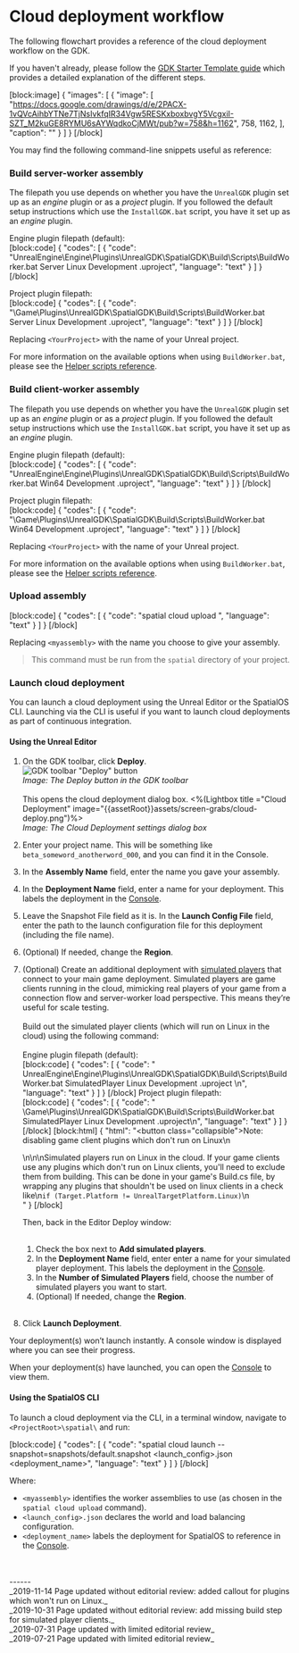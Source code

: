 # Cloud deployment workflow

The following flowchart provides a reference of the cloud deployment workflow on the GDK.
 
If you haven't already, please follow the [GDK Starter Template guide]({{urlRoot}}/content/get-started/starter-template/get-started-template-intro) which provides a detailed explanation of the different steps. 

<!-- This is a live embed of a google drawing -->

[block:image]
{
  "images": [
    {
      "image": [
        "https://docs.google.com/drawings/d/e/2PACX-1vQVcAihbYTNe7TjNsIvkfqIR34Vgw5RESKxboxbvgY5VcgxiI-SZT_M2kuGE8RYMU6sAYWqdkoCjMWt/pub?w=758&h=1162",
        758,
        1162,
      ],
      "caption": ""
    }
  ]
}
[/block]

You may find the following command-line snippets useful as reference:

### Build server-worker assembly

The filepath you use depends on whether you have the `UnrealGDK` plugin set up as an *engine* plugin or as a *project* plugin. If you followed the default setup instructions which use the `InstallGDK.bat` script, you have it set up as an *engine* plugin.

Engine plugin filepath (default):</br>
[block:code]
{
  "codes": [
  {
      "code": "UnrealEngine\\Engine\\Plugins\\UnrealGDK\\SpatialGDK\\Build\\Scripts\\BuildWorker.bat <YourProject>Server Linux Development <YourProject>.uproject",
      "language": "text"
    }
  ]
}
[/block]

Project plugin filepath:</br>
[block:code]
{
  "codes": [
  {
      "code": "<YourProject>\\Game\\Plugins\\UnrealGDK\\SpatialGDK\\Build\\Scripts\\BuildWorker.bat <YourProject>Server Linux Development <YourProject>.uproject",
      "language": "text"
    }
  ]
}
[/block]

Replacing `<YourProject>` with the name of your Unreal project. 

For more information on the available options when using `BuildWorker.bat`, please see the [Helper scripts reference]({{urlRoot}}/content/apis-and-helper-scripts/helper-scripts).

### Build client-worker assembly

The filepath you use depends on whether you have the `UnrealGDK` plugin set up as an *engine* plugin or as a *project* plugin. If you followed the default setup instructions which use the `InstallGDK.bat` script, you have it set up as an *engine* plugin.

Engine plugin filepath (default):</br>
[block:code]
{
  "codes": [
  {
      "code": "UnrealEngine\\Engine\\Plugins\\UnrealGDK\\SpatialGDK\\Build\\Scripts\\BuildWorker.bat <YourProject> Win64 Development <YourProject>.uproject",
      "language": "text"
    }
  ]
}
[/block]

Project plugin filepath:</br>
[block:code]
{
  "codes": [
  {
      "code": "<YourProject>\\Game\\Plugins\\UnrealGDK\\SpatialGDK\\Build\\Scripts\\BuildWorker.bat <YourProject> Win64 Development <YourProject>.uproject",
      "language": "text"
    }
  ]
}
[/block]

Replacing `<YourProject>` with the name of your Unreal project.

For more information on the available options when using `BuildWorker.bat`, please see the [Helper scripts reference]({{urlRoot}}/content/apis-and-helper-scripts/helper-scripts).

### Upload assembly

[block:code]
{
  "codes": [
  {
      "code": "spatial cloud upload <myassembly>",
      "language": "text"
    }
  ]
}
[/block]

Replacing `<myassembly>` with the name you choose to give your assembly.

> This command must be run from the `spatial` directory of your project.

### Launch cloud deployment

You can launch a cloud deployment using the Unreal Editor or the SpatialOS CLI. Launching via the CLI is useful if you want to launch cloud deployments as part of continuous integration.

#### Using the Unreal Editor 

1. On the GDK toolbar, click **Deploy**. <br>![GDK toolbar "Deploy" button]({{assetRoot}}assets/screen-grabs/toolbar/gdk-toolbar-deploy.png)<br/>_Image: The Deploy button in the GDK toolbar_<br/><br/>
    This opens the cloud deployment dialog box.
    <%(Lightbox title ="Cloud Deployment" image="{{assetRoot}}assets/screen-grabs/cloud-deploy.png")%>
    <br/>_Image: The Cloud Deployment settings dialog box_<br/>
1. Enter your project name. This will be something like `beta_someword_anotherword_000`, and you can find it in the Console.
1. In the **Assembly Name** field, enter the name you gave your assembly.
1. In the **Deployment Name** field, enter a name for your deployment. This labels the deployment in the [Console]({{urlRoot}}/content/glossary#console).
1. Leave the Snapshot File field as it is. In the **Launch Config File** field, enter the path to the launch configuration file for this deployment (including the file name).
1. (Optional) If needed, change the **Region**.
1. (Optional) Create an additional deployment with [simulated players]({{urlRoot}}/content/simulated-players) that connect to your main game deployment. Simulated players are game clients running in the cloud, mimicking real players of your game from a connection flow and server-worker load perspective. This means they’re useful for scale testing. </br></br>
    Build out the simulated player clients (which will run on Linux in the cloud) using the following command:</br></br>
    Engine plugin filepath (default):</br>
    [block:code]
{
  "codes": [
  {
      "code": "    UnrealEngine\\Engine\\Plugins\\UnrealGDK\\SpatialGDK\\Build\\Scripts\\BuildWorker.bat <YourProject>SimulatedPlayer Linux Development <YourProject>.uproject \n",
      "language": "text"
    }
  ]
}
[/block]
    Project plugin filepath:</br>
    [block:code]
{
  "codes": [
  {
      "code": "    <YourProject>\\Game\\Plugins\\UnrealGDK\\SpatialGDK\\Build\\Scripts\\BuildWorker.bat <YourProject>SimulatedPlayer Linux Development <YourProject>.uproject\n",
      "language": "text"
    }
  ]
}
[/block]
[block:html]
{
  "html": "<button class=\"collapsible\">Note: disabling game client plugins which don't run on Linux</button>\n<div>\n\n\nSimulated players run on Linux in the cloud. If your game clients use any plugins which don't run on Linux clients, you'll need to exclude them from building. This can be done in your game's Build.cs file, by wrapping any plugins that shouldn't be used on linux clients in a check like\n`if (Target.Platform != UnrealTargetPlatform.Linux)`\n </div>"
}
[/block]

    Then, back in the Editor Deploy window:</br></br>
	1. Check the box next to **Add simulated players**.
	1. In the **Deployment Name** field, enter enter a name for your simulated player  deployment. This labels the deployment in the [Console]({{urlRoot}}/content/glossary#console).
	1. In the **Number of Simulated Players** field, choose the number of simulated players you want to start. 
	1. (Optional) If needed, change the **Region**.</br></br>
1. Click **Launch Deployment**.

Your deployment(s) won’t launch instantly. A console window is displayed where you can see their progress.

When your deployment(s) have launched, you can open the [Console](https://console.improbable.io/) to view them.

#### Using the SpatialOS CLI

To launch a cloud deployment via the CLI, in a terminal window, navigate to `<ProjectRoot>\spatial\` and run:

[block:code]
{
  "codes": [
  {
      "code": "spatial cloud launch --snapshot=snapshots/default.snapshot <myassembly> <launch_config>.json <deployment_name>",
      "language": "text"
    }
  ]
}
[/block]

Where:

* `<myassembly>` identifies the worker assemblies to use (as chosen in the `spatial cloud upload` command).
* `<launch_config>.json` declares the world and load balancing configuration.
* `<deployment_name>` labels the deployment for SpatialOS to reference in the [Console]({{urlRoot}}/content/glossary#console).

<br>
<br/>------<br/>
_2019-11-14 Page updated without editorial review: added callout for plugins which won't run on Linux._<br/>
_2019-10-31 Page updated without editorial review: add missing build step for simulated player clients._<br/>
_2019-07-31 Page updated with limited editorial review_<br/>
_2019-07-21 Page updated with limited editorial review_
